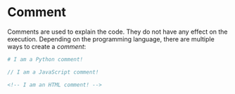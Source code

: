 # Comment

Comments are used to explain the code. They do not have any effect on the execution. Depending on the programming language, there are multiple ways to create a *comment*:

```py
# I am a Python comment!
```

```js
// I am a JavaScript comment!
```

```html
<!-- I am an HTML comment! -->
```
